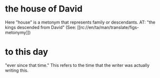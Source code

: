 # the house of David

Here "house" is a metonym that represents family or descendants. AT: "the kings descended from David" (See: [[rc://en/ta/man/translate/figs-metonymy]])

# to this day

"ever since that time." This refers to the time that the writer was actually writing this.

